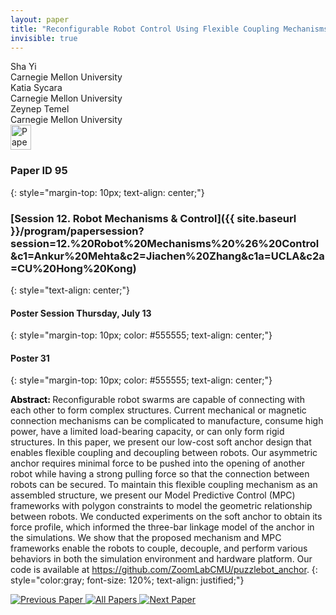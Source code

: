 ```yaml
---
layout: paper
title: "Reconfigurable Robot Control Using Flexible Coupling Mechanisms"
invisible: true
---
```

<div class="paper-authors">
<div class="paper-author-box">
    <div class="paper-author-name">Sha Yi</div>
    <div class="paper-author-uni">Carnegie Mellon University</div>
</div>
<div class="paper-author-box">
    <div class="paper-author-name">Katia Sycara</div>
    <div class="paper-author-uni">Carnegie Mellon University</div>
</div>
<div class="paper-author-box">
    <div class="paper-author-name">Zeynep Temel</div>
    <div class="paper-author-uni">Carnegie Mellon University</div>
</div>

</div><div class="paper-pdf">
<div> <a href="http://www.roboticsproceedings.org/rss19/p095.pdf"><img src="{{ site.baseurl }}/images/paper_link.png" alt="Paper Website" width = "33"  height = "40"/></a> </div>
</div>

### Paper ID 95
{: style="margin-top: 10px; text-align: center;"}

### [Session 12. Robot Mechanisms & Control]({{ site.baseurl }}/program/papersession?session=12.%20Robot%20Mechanisms%20%26%20Control&c1=Ankur%20Mehta&c2=Jiachen%20Zhang&c1a=UCLA&c2a=CU%20Hong%20Kong)
{: style="text-align: center;"}

#### Poster Session Thursday, July 13
{: style="margin-top: 10px; color: #555555; text-align: center;"}

#### Poster 31
{: style="margin-top: 10px; color: #555555; text-align: center;"}

<b style="color: black;">Abstract: </b>Reconfigurable robot swarms are capable of connecting with each other to form complex structures. Current mechanical or magnetic connection mechanisms can be complicated to manufacture, consume high power, have a limited load-bearing capacity, or can only form rigid structures. In this paper, we present our low-cost soft anchor design that enables flexible coupling and decoupling between robots. Our asymmetric anchor requires minimal force to be pushed into the opening of another robot while having a strong pulling force so that the connection between robots can be secured. To maintain this flexible coupling mechanism as an assembled structure, we present our Model Predictive Control (MPC) frameworks with polygon constraints to model the geometric relationship between robots. We conducted experiments on the soft anchor to obtain its force profile, which informed the three-bar linkage model of the anchor in the simulations. We show that the proposed mechanism and MPC frameworks enable the robots to couple, decouple, and perform various behaviors in both the simulation environment and hardware platform. Our code is available at https://github.com/ZoomLabCMU/puzzlebot_anchor.
{: style="color:gray; font-size: 120%; text-align: justified;"}


<div class="paper-menu">
<a href="{{ site.baseurl }}/program/papers/094/"> <img src="{{ site.baseurl }}/images/previous_paper_icon.png" alt="Previous Paper" title="Previous Paper"/> </a>
<a href="{{ site.baseurl }}/program/papers"><img src="{{ site.baseurl }}/images/overview_icon.png" alt="All Papers" title="All Papers"/> </a>
<a href="{{ site.baseurl }}/program/papers/096/"> <img src="{{ site.baseurl }}/images/next_paper_icon.png" alt="Next Paper" title="Next Paper"/> </a>

</div>
